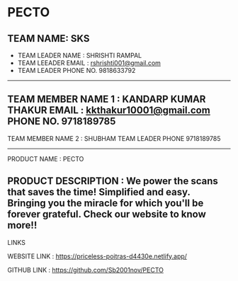 # PECTO


## TEAM NAME: SKS

- TEAM LEADER NAME : SHRISHTI RAMPAL
- TEAM LEEADER EMAIL : rshrishti001@gmail.com
- TEAM LEADER PHONE NO. 9818633792

------------------------------------------------------------------------------------------------------------------------
TEAM MEMBER NAME 1 : KANDARP KUMAR THAKUR 
EMAIL : kkthakur10001@gmail.com
PHONE NO. 9718189785
------------------------------------------------------------------------------------------------------------------------

TEAM MEMBER NAME 2 : SHUBHAM 
TEAM LEADER PHONE 9718189785

------------------------------------------------------------------------------------------------------------------------
PRODUCT NAME : PECTO 

PRODUCT DESCRIPTION : We power the scans that saves the time! Simplified and easy. 
Bringing you the miracle for which you'll be forever grateful. Check our website to know more!!
------------------------------------------------------------------------------------------------------------------------
LINKS 
 
WEBSITE LINK : https://priceless-poitras-d4430e.netlify.app/

GITHUB LINK :  https://github.com/Sb2001nov/PECTO
